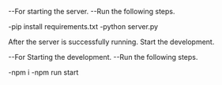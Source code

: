 --For starting the server.
--Run the following steps.

 -pip install requirements.txt
 -python server.py

After the server is successfully running.
Start the development.

--For Starting the development.
--Run the following steps.
  
  -npm i
  -npm run start
